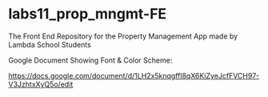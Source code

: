 # labs11_prop_mngmt-FE
The Front End Repository for the Property Management App made by Lambda School Students

Google Document Showing Font & Color Scheme:

https://docs.google.com/document/d/1LH2x5knqgffl8qX6KiZyeJcfFVCH97-V3JzhtxXyQ5o/edit
